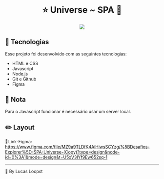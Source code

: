 <h1 align="center">⭐ Universe ~ SPA 🌙</h1>

<p align="center"> <img src="imgs/preview.gif"> </p>

## 🚀 Tecnologias

Esse projeto foi desenvolvido com as seguintes tecnologias:

- HTML e CSS
- Javascript
- Node.js
- Git e Github
- Figma

## 📌 Nota

Para o Javascript funcionar é necessário usar um server local.

## ✏️ Layout

🔗 Link-Figma: https://www.figma.com/file/MZ9a9TLDfK4AiHiwsSCYzg/%5BDesafios-Explorer%5D-SPA-Universe-(Copy)?type=design&node-id=0%3A1&mode=design&t=U5xV3lYf9Ew652sq-1

---

🌌 By Lucas Loopst
